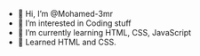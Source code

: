 - 👋 Hi, I’m @Mohamed-3mr
- 👀 I’m interested in Coding stuff
- 🌱 I’m currently learning HTML, CSS, JavaScript
- 🌌 Learned HTML and CSS.

<!---
Mohamed-3mr/Mohamed-3mr is a ✨ special ✨ repository because its `README.md` (this file) appears on your GitHub profile.
You can click the Preview link to take a look at your changes.
--->
